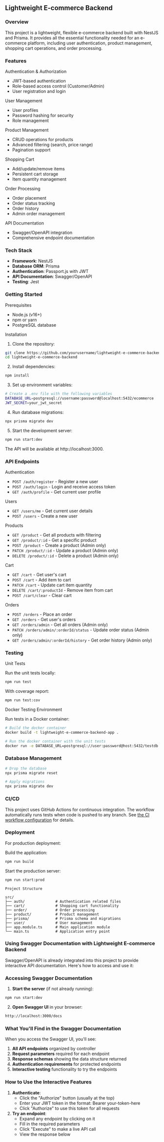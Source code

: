 ## Lightweight E-commerce Backend

### Overview
This project is a lightweight, flexible e-commerce backend built with NestJS and Prisma. It provides all the essential functionality needed for an e-commerce platform, including user authentication, product management, shopping cart operations, and order processing.

### Features
Authentication & Authorization

- JWT-based authentication
- Role-based access control (Customer/Admin)
- User registration and login

User Management

- User profiles
- Password hashing for security
- Role management

Product Management

- CRUD operations for products
- Advanced filtering (search, price range)
- Pagination support

Shopping Cart

- Add/update/remove items
- Persistent cart storage
- Item quantity management

Order Processing

- Order placement
- Order status tracking
- Order history
- Admin order management

API Documentation

- Swagger/OpenAPI integration
- Comprehensive endpoint documentation

### Tech Stack
- **Framework**: NestJS
- **Database ORM**: Prisma
- **Authentication**: Passport.js with JWT
- **API Documentation**: Swagger/OpenAPI
- **Testing**: Jest

### Getting Started
Prerequisites

- Node.js (v16+)
- npm or yarn
- PostgreSQL database

Installation

1. Clone the repository:

```bash
git clone https://github.com/yourusername/lightweight-e-commerce-backend.git
cd lightweight-e-commerce-backend
```

2. Install dependencies:

```bash
npm install
```

3. Set up environment variables:

```bash
# Create a .env file with the following variables
DATABASE_URL=postgresql://username:password@localhost:5432/ecommerce
JWT_SECRET=your_jwt_secret
```

4. Run database migrations:

```bash
npx prisma migrate dev
```

5. Start the development server:

```bash
npm run start:dev
```

The API will be available at http://localhost:3000.

### API Endpoints
Authentication
- `POST /auth/register` - Register a new user
- `POST /auth/login` - Login and receive access token
- `GET /auth/profile` - Get current user profile

Users
- `GET /users/me` - Get current user details
- `POST /users` - Create a new user

Products
- `GET /product` - Get all products with filtering
- `GET /product/:id` - Get a specific product
- `POST /product` - Create a product (Admin only)
- `PATCH /product/:id` - Update a product (Admin only)
- `DELETE /product/:id` - Delete a product (Admin only)

Cart
- `GET /cart` - Get user's cart
- `POST /cart` - Add item to cart
- `PATCH /cart` - Update cart item quantity
- `DELETE /cart/:productId` - Remove item from cart
- `POST /cart/clear` - Clear cart

Orders
- `POST /orders` - Place an order
- `GET /orders` - Get user's orders
- `GET /orders/admin` - Get all orders (Admin only)
- `PATCH /orders/admin/:orderId/status` - Update order status (Admin only)
- `GET /orders/admin/:orderId/history` - Get order history (Admin only)

### Testing
Unit Tests

Run the unit tests locally:

```bash
npm run test
```

With coverage report:

```bash
mpm run test:cov
```

Docker Testing Environment

Run tests in a Docker container:

```bash
# Build the docker container
docker build -t lightweight-e-commerce-backend-app .

# Run the docker container with the unit tests
docker run -e DATABASE_URL=postgresql://user:password@host:5432/testdb lightweight-e-commerce-backend-app
```

### Database Management

```bash
# Drop the database
npx prisma migrate reset

# Apply migrations
npx prisma migrate dev
```

### CI/CD
This project uses GitHub Actions for continuous integration. The workflow automatically runs tests when code is pushed to any branch. See [the CI workflow configuration](.github/workflows/tests.yml) for details.

### Deployment

For production deployment:

Build the application:

```bash
npm run build
```

Start the production server:

```bash
npm run start:prod
```

```
Project Structure

src/
├── auth/              # Authentication related files
├── cart/              # Shopping cart functionality
├── order/             # Order processing
├── product/           # Product management
├── prisma/            # Prisma schema and migrations
├── user/              # User management
├── app.module.ts      # Main application module
└── main.ts            # Application entry point
```

### Using Swagger Documentation with Lightweight E-commerce Backend
Swagger/OpenAPI is already integrated into this project to provide interactive API documentation. Here's how to access and use it:

### Accessing Swagger Documentation

1. **Start the server** (if not already running):

```bash
npm run start:dev
```

2. **Open Swagger UI** in your browser:

```bash
http://localhost:3000/docs
```

### What You'll Find in the Swagger Documentation
When you access the Swagger UI, you'll see:

1. **All API endpoints** organized by controller
2. **Request parameters** required for each endpoint
3. **Response schemas** showing the data structure returned
4. **Authentication requirements** for protected endpoints
5. **Interactive testing** functionality to try the endpoints

### How to Use the Interactive Features
1. **Authenticate**:
    - Click the "Authorize" button (usually at the top)
    - Enter your JWT token in the format: Bearer your-token-here
    - Click "Authorize" to use this token for all requests
2. **Try an endpoint**:
    - Expand any endpoint by clicking on it
    - Fill in the required parameters
    - Click "Execute" to make a live API call
    - View the response below
